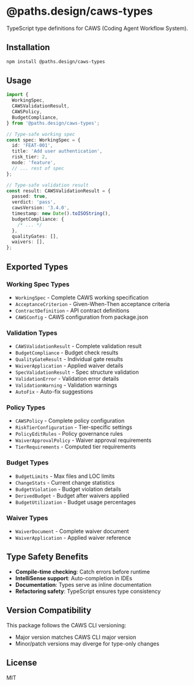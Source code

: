# @paths.design/caws-types

TypeScript type definitions for CAWS (Coding Agent Workflow System).

## Installation

```bash
npm install @paths.design/caws-types
```

## Usage

```typescript
import {
  WorkingSpec,
  CAWSValidationResult,
  CAWSPolicy,
  BudgetCompliance,
} from '@paths.design/caws-types';

// Type-safe working spec
const spec: WorkingSpec = {
  id: 'FEAT-001',
  title: 'Add user authentication',
  risk_tier: 2,
  mode: 'feature',
  // ... rest of spec
};

// Type-safe validation result
const result: CAWSValidationResult = {
  passed: true,
  verdict: 'pass',
  cawsVersion: '3.4.0',
  timestamp: new Date().toISOString(),
  budgetCompliance: {
    /* ... */
  },
  qualityGates: [],
  waivers: [],
};
```

## Exported Types

### Working Spec Types

- `WorkingSpec` - Complete CAWS working specification
- `AcceptanceCriterion` - Given-When-Then acceptance criteria
- `ContractDefinition` - API contract definitions
- `CAWSConfig` - CAWS configuration from package.json

### Validation Types

- `CAWSValidationResult` - Complete validation result
- `BudgetCompliance` - Budget check results
- `QualityGateResult` - Individual gate results
- `WaiverApplication` - Applied waiver details
- `SpecValidationResult` - Spec structure validation
- `ValidationError` - Validation error details
- `ValidationWarning` - Validation warnings
- `AutoFix` - Auto-fix suggestions

### Policy Types

- `CAWSPolicy` - Complete policy configuration
- `RiskTierConfiguration` - Tier-specific settings
- `PolicyEditRules` - Policy governance rules
- `WaiverApprovalPolicy` - Waiver approval requirements
- `TierRequirements` - Computed tier requirements

### Budget Types

- `BudgetLimits` - Max files and LOC limits
- `ChangeStats` - Current change statistics
- `BudgetViolation` - Budget violation details
- `DerivedBudget` - Budget after waivers applied
- `BudgetUtilization` - Budget usage percentages

### Waiver Types

- `WaiverDocument` - Complete waiver document
- `WaiverApplication` - Applied waiver reference

## Type Safety Benefits

- **Compile-time checking**: Catch errors before runtime
- **IntelliSense support**: Auto-completion in IDEs
- **Documentation**: Types serve as inline documentation
- **Refactoring safety**: TypeScript ensures type consistency

## Version Compatibility

This package follows the CAWS CLI versioning:

- Major version matches CAWS CLI major version
- Minor/patch versions may diverge for type-only changes

## License

MIT
